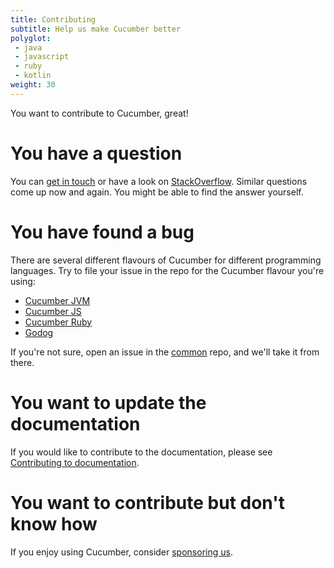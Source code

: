 ```yaml
---
title: Contributing
subtitle: Help us make Cucumber better
polyglot:
 - java
 - javascript
 - ruby
 - kotlin
weight: 30
---
```


You want to contribute to Cucumber, great!

# You have a question

You can [get in touch](/docs/community/get-in-touch) or have a look on [StackOverflow](https://stackoverflow.com/questions/tagged/cucumber). Similar questions come up now and again. You might be able to find the answer yourself.

# You have found a bug

There are several different flavours of Cucumber for different programming languages. Try to file your issue in the repo for the Cucumber flavour you're using:

* [Cucumber JVM](https://github.com/cucumber/cucumber-jvm/issues/new)
* [Cucumber JS](https://github.com/cucumber/cucumber-js/issues/new)
* [Cucumber Ruby](https://github.com/cucumber/cucumber-ruby/issues/new)
* [Godog](https://github.com/cucumber/godog/issues/new)

If you're not sure, open an issue in the [common](https://github.com/cucumber/common/issues/new/choose) repo, and we'll take it from there.

# You want to update the documentation

If you would like to contribute to the documentation, please see [Contributing to documentation](/docs/community/contributing-to-documentation/).

# You want to contribute but don't know how

If you enjoy using Cucumber, consider [sponsoring us](https://github.com/sponsors/cucumber).
